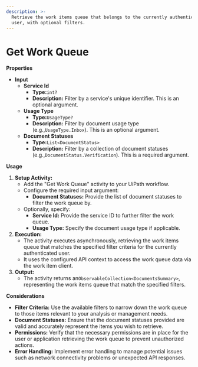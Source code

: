 ```yaml
---
description: >-
  Retrieve the work items queue that belongs to the currently authenticated
  user, with optional filters.
---
```


# Get Work Queue

**Properties**

* **Input**
  * **Service Id**
    * **Type:**`int?`
    * **Description:** Filter by a service's unique identifier. This is an optional argument.
  * **Usage Type**
    * **Type:**`UsageType?`
    * **Description:** Filter by document usage type (e.g.,`UsageType.Inbox`). This is an optional argument.
  * **Document Statuses**
    * **Type:**`List<DocumentStatus>`
    * **Description:** Filter by a collection of document statuses (e.g.,`DocumentStatus.Verification`). This is a required argument.

**Usage**

1. **Setup Activity:**
   * Add the "Get Work Queue" activity to your UiPath workflow.
   * Configure the required input argument:
     * **Document Statuses:** Provide the list of document statuses to filter the work queue by.
   * Optionally, specify:
     * **Service Id:** Provide the service ID to further filter the work queue.
     * **Usage Type:** Specify the document usage type if applicable.
2. **Execution:**
   * The activity executes asynchronously, retrieving the work items queue that matches the specified filter criteria for the currently authenticated user.
   * It uses the configured API context to access the work queue data via the work item client.
3. **Output:**
   * The activity returns an`ObservableCollection<DocumentsSummary>`, representing the work items queue that match the specified filters.

**Considerations**

* **Filter Criteria:** Use the available filters to narrow down the work queue to those items relevant to your analysis or management needs.
* **Document Statuses:** Ensure that the document statuses provided are valid and accurately represent the items you wish to retrieve.
* **Permissions:** Verify that the necessary permissions are in place for the user or application retrieving the work queue to prevent unauthorized actions.
* **Error Handling:** Implement error handling to manage potential issues such as network connectivity problems or unexpected API responses.

